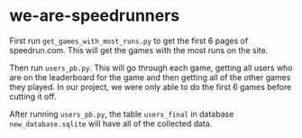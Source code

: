 # we-are-speedrunners

First run `get_games_with_most_runs.py` to get the first 6 pages of speedrun.com. This will get the games with the most runs on the site. 

Then run `users_pb.py`. This will go through each game, getting all users who are on the leaderboard for the game and then getting all of the other games they played. In our project, we were only able to do the first 6 games before cutting it off. 

After running `users_pb.py`, the table `users_final` in database `new_database.sqlite` will have all of the collected data.
